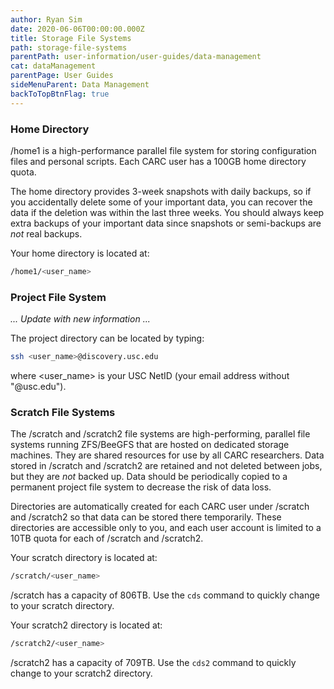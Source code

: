 ```yaml
---
author: Ryan Sim
date: 2020-06-06T00:00:00.000Z
title: Storage File Systems
path: storage-file-systems
parentPath: user-information/user-guides/data-management
cat: dataManagement
parentPage: User Guides
sideMenuParent: Data Management
backToTopBtnFlag: true
---
```


### Home Directory

/home1 is a high-performance parallel file system for storing configuration files and personal scripts. Each CARC user has a 100GB home directory quota.

The home directory provides 3-week snapshots with daily backups, so if you accidentally delete some of your important data, you can recover the data if the deletion was within the last three weeks. You should always keep extra backups of your important data since snapshots or semi-backups are *not* real backups.

Your home directory is located at:

```sh
/home1/<user_name>
```

### Project File System

*... Update with new information ...*

The project directory can be located by typing:

```sh
ssh <user_name>@discovery.usc.edu
```

where <user_name> is your USC NetID (your email address without "@usc.edu").

### Scratch File Systems

The /scratch and /scratch2 file systems are high-performing, parallel file systems running ZFS/BeeGFS that are hosted on dedicated storage machines. They are shared resources for use by all CARC researchers. Data stored in /scratch and /scratch2 are retained and not deleted between jobs, but they are *not* backed up. Data should be periodically copied to a permanent project file system to decrease the risk of data loss.

Directories are automatically created for each CARC user under /scratch and /scratch2 so that data can be stored there temporarily. These directories are accessible only to you, and each user account is limited to a 10TB quota for each of /scratch and /scratch2.

Your scratch directory is located at:

```sh
/scratch/<user_name>
```

/scratch has a capacity of 806TB. Use the `cds` command to quickly change to your scratch directory.

Your scratch2 directory is located at:

```sh
/scratch2/<user_name>
```

/scratch2 has a capacity of 709TB. Use the `cds2` command to quickly change to your scratch2 directory.
